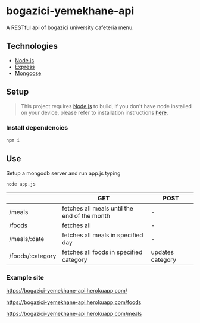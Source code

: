 # bogazici-yemekhane-api
A RESTful api of bogazici university cafeteria menu.

## Technologies

- [Node.js](https://nodejs.org/en/)
- [Express](https://expressjs.com/)
- [Mongoose](https://mongoosejs.com)

## Setup

> This project requires [Node.js](https://nodejs.org/en/) to build, if you don't have node installed on your device, please refer to installation instructions [here](https://nodejs.org/en/download/).

### Install dependencies

```bash
npm i
```

## Use

Setup a mongodb server and run app.js typing

```bash
node app.js
```

|                  | GET                                          | POST             |
| ---------------- | -------------------------------------------- | ---------------- |
| /meals           | fetches all meals until the end of the month | -                |
| /foods           | fetches all                                  | -                |
| /meals/:date     | fetches all meals in specified day           | -                |
| /foods/:category | fetches all foods in specified category      | updates category |

### Example site

https://bogazici-yemekhane-api.herokuapp.com/

https://bogazici-yemekhane-api.herokuapp.com/foods

https://bogazici-yemekhane-api.herokuapp.com/meals
